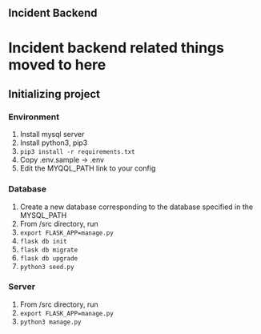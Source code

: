 Incident Backend
-----------------

# Incident backend related things moved to here

## Initializing project

### Environment

1) Install mysql server
2) Install python3, pip3
3) `pip3 install -r requirements.txt`
4) Copy .env.sample -> .env
5) Edit the MYQQL_PATH link to your config

### Database

1) Create a new database corresponding to the database specified in the MYSQL_PATH
2) From /src directory, run
3) `export FLASK_APP=manage.py`
6) `flask db init`
7) `flask db migrate`
8) `flask db upgrade`
9) `python3 seed.py`

### Server

1) From /src directory, run
2) `export FLASK_APP=manage.py`
3) `python3 manage.py`
